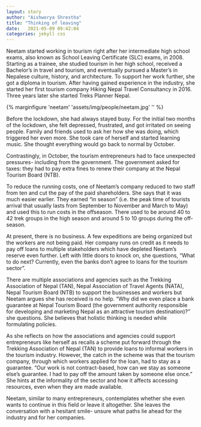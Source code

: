 ```yaml
---
layout: story
author: "Aishworya Shrestha"
title: "Thinking of leaving"
date:   2021-05-09 09:42:04
categories: jekyll css
---
```



Neetam started working in tourism right after her intermediate high school exams, also known as School Leaving Certificate (SLC) exams, in 2008. Starting as a trainee, she studied tourism in her high school, received a Bachelor’s in travel and tourism, and eventually pursued a Master’s in Nepalese culture, history, and architecture. To support her work further, she got a diploma in tourism. After having gained experience in the industry, she started her first tourism company Hiking Nepal Travel Consultancy in 2016.  Three years later she started Treks Planner Nepal. 

{% marginfigure 'neetam' 'assets/img/people/neetam.jpg' '' %}
 
Before the lockdown, she had always stayed busy. For the initial two months of the lockdown, she felt depressed, frustrated, and got irritated on seeing people. Family and friends used to ask her how she was doing, which triggered her even more. She took care of herself and started learning music. She thought everything would go back to normal by October. 
 
Contrastingly, in October, the tourism entrepreneurs had to face unexpected pressures- including from the government. The government asked for taxes: they had to pay extra fines to renew their company at the Nepal Tourism Board (NTB). 

To reduce the running costs, one of  Neetam’s company reduced to two staff from ten and cut the pay of the paid shareholders. She says that it was much easier earlier. They earned “in season” (i.e. the peak time of tourists arrival that usually lasts from September to  November and March to May) and used this to run costs in the offseason. There used to be around 40 to 42 trek groups in the high season and around 5 to 10 groups during the off-season. 

At present, there is no business. A few expeditions are being organized but the workers are not being paid. Her company runs on credit as it needs to pay off loans to multiple stakeholders which have depleted Neetam’s reserve even further. Left with little doors to knock on, she questions, “What to do next? Currently, even the banks don’t agree to loans for the tourism sector”. 
 
There are multiple associations and agencies such as the Trekking Association of Nepal (TAN), Nepal Association of Travel Agents (NATA), Nepal Tourism Board (NTB) to support the businesses and workers but Neetam argues she has received is no help. “Why did we even place a bank guarantee at Nepal Tourism Board (the government authority responsible for developing and marketing Nepal as an attractive tourism destination)?” she questions. She believes that holistic thinking is needed while formulating policies. 

As she reflects on how the associations and agencies could support entrepreneurs like herself as recalls a scheme put forward through the Trekking Association of Nepal (TAN) to provide loans to informal workers in the tourism industry. However, the catch in the scheme was that the tourism company, through which workers applied for the loan, had to stay as a guarantee. “Our work is not contract-based, how can we stay as someone else’s guarantee. I had to pay off the amount taken by someone else once.” She hints at the informality of the sector and how it affects accessing resources, even when they are made available.

Neetam, similar to many entrepreneurs, contemplates whether she even wants to continue in this field or leave it altogether. She leaves the conversation with a hesitant smile- unsure what paths lie ahead for the industry and for her companies. 















